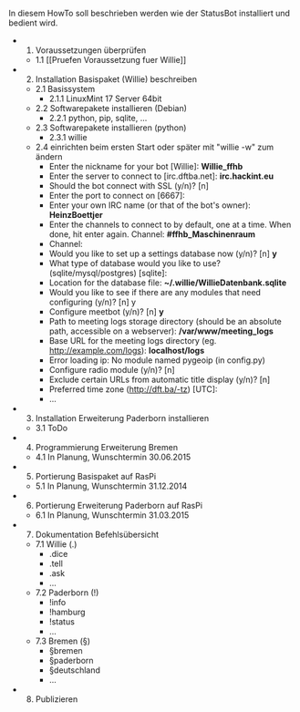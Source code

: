 In diesem HowTo soll beschrieben werden wie der StatusBot installiert und bedient wird.

* 1. Voraussetzungen überprüfen
  * 1.1 [[Pruefen Voraussetzung fuer Willie]]
* 2. Installation Basispaket (Willie) beschreiben
  * 2.1 Basissystem
    * 2.1.1 LinuxMint 17 Server 64bit
  * 2.2 Softwarepakete installieren (Debian)
    * 2.2.1 python, pip, sqlite, ...
  * 2.3 Softwarepakete installieren (python)
    * 2.3.1 willie
  * 2.4 einrichten beim ersten Start oder später mit "willie -w" zum ändern
      * Enter the nickname for your bot [Willie]: <b>Willie_ffhb</b>
      * Enter the server to connect to [irc.dftba.net]: <b>irc.hackint.eu</b>
      * Should the bot connect with SSL (y/n)? [n]
      * Enter the port to connect on [6667]:
      * Enter your own IRC name (or that of the bot's owner): <b>HeinzBoettjer</b>
      * Enter the channels to connect to by default, one at a time. When done, hit enter again.
Channel: <b>#ffhb_Maschinenraum</b>
      * Channel:
      * Would you like to set up a settings database now (y/n)? [n] <b>y</b>
      * What type of database would you like to use? (sqlite/mysql/postgres) [sqlite]:
      * Location for the database file: <b>~/.willie/WillieDatenbank.sqlite</b>
      * Would you like to see if there are any modules that need configuring (y/n)? [n] y
      * Configure meetbot (y/n)? [n] <b>y</b>
      * Path to meeting logs storage directory (should be an absolute path, accessible on a webserver): <b>/var/www/meeting_logs</b>
      * Base URL for the meeting logs directory (eg. http://example.com/logs): <b>localhost/logs</b>
      * Error loading ip: No module named pygeoip (in config.py)
      * Configure radio module (y/n)? [n]
      * Exclude certain URLs from automatic title display (y/n)? [n]
      * Preferred time zone (http://dft.ba/-tz) [UTC]:
      * ...

* 3. Installation Erweiterung Paderborn installieren
  * 3.1 ToDo
* 4. Programmierung Erweiterung Bremen
  * 4.1 In Planung, Wunschtermin 30.06.2015
* 5. Portierung Basispaket auf RasPi
  * 5.1 In Planung, Wunschtermin 31.12.2014
* 6. Portierung Erweiterung Paderborn auf RasPi
  * 6.1 In Planung, Wunschtermin 31.03.2015
* 7. Dokumentation Befehlsübersicht
  * 7.1 Willie (.)
    * .dice
    * .tell <nick> <message>
    * .ask <nick> <message>
    * ...
  * 7.2 Paderborn (!)
    * !info <name>
    * !hamburg
    * !status
    * ...
  * 7.3 Bremen (§)
    * §bremen
    * §paderborn
    * §deutschland
    * ...
* 8.  Publizieren